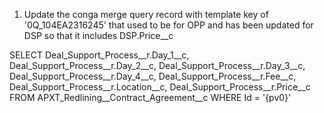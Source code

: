 1. Update the conga merge query record with template key of '0Q_104EA2316245' that used to be for OPP and has been updated for DSP so that it includes DSP.Price__c

SELECT Deal_Support_Process__r.Day_1__c, Deal_Support_Process__r.Day_2__c, Deal_Support_Process__r.Day_3__c, Deal_Support_Process__r.Day_4__c, Deal_Support_Process__r.Fee__c, Deal_Support_Process__r.Location__c, Deal_Support_Process__r.Price__c FROM APXT_Redlining__Contract_Agreement__c WHERE Id = '{pv0}'